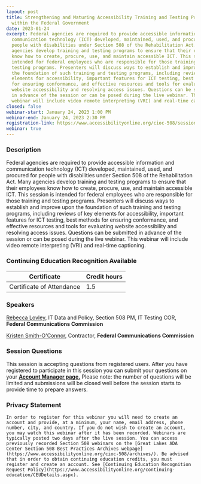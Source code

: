 ```yaml
---
layout: post
title: Strengthening and Maturing Accessibility Training and Testing Programs
  within the Federal Government
date: 2023-01-24
excerpt: Federal agencies are required to provide accessible information and
  communication technology (ICT) developed, maintained, used, and procured for
  people with disabilities under Section 508 of the Rehabilitation Act.  Many
  agencies develop training and testing programs to ensure that their employees
  know how to create, procure, use, and maintain accessible ICT. This session is
  intended for federal employees who are responsible for those training and
  testing programs. Presenters will discuss ways to establish and improve upon
  the foundation of such training and testing programs, including reviews of key
  elements for accessibility, important features for ICT testing, best methods
  for ensuring conformance, and effective resources and tools for evaluating
  website accessibility and resolving access issues. Questions can be submitted
  in advance of the session or can be posed during the live webinar. This
  webinar will include video remote interpreting (VRI) and real-time captioning.
closed: false
webinar-start: January 24, 2023 1:00 PM
webinar-end: January 24, 2023 2:30 PM
registration-link: https://www.accessibilityonline.org/cioc-508/session/?id=111035
webinar: true
---
```

### Description

Federal agencies are required to provide accessible information and communication technology (ICT) developed, maintained, used, and procured for people with disabilities under Section 508 of the Rehabilitation Act.  Many agencies develop training and testing programs to ensure that their employees know how to create, procure, use, and maintain accessible ICT. This session is intended for federal employees who are responsible for those training and testing programs. Presenters will discuss ways to establish and improve upon the foundation of such training and testing programs, including reviews of key elements for accessibility, important features for ICT testing, best methods for ensuring conformance, and effective resources and tools for evaluating website accessibility and resolving access issues. Questions can be submitted in advance of the session or can be posed during the live webinar. This webinar will include video remote interpreting (VRI) and real-time captioning.

### Continuing Education Recognition Available

| **Certificate**           | **Credit hours** |
| ------------------------- | ---------------- |
| Certificate of Attendance | 1.5              |

### Speakers

[Rebecca Lovley](https://www.accessibilityonline.org/speakers/speaker.aspx?id=10965&ret=Strengthening%20and%20maturing%20accessibility%20training%20and%20testing%20programs%20within%20the%20federal%20government), IT Data and Policy, Section 508 PM, IT Testing COR, **Federal Communications Commission**

[Kristen Smith-O'Connor](https://www.accessibilityonline.org/speakers/speaker.aspx?id=10966&ret=Strengthening%20and%20maturing%20accessibility%20training%20and%20testing%20programs%20within%20the%20federal%20government), Contractor, **Federal Communications Commission**

### Session Questions

This session is accepting questions from registered users. After you have registered to participate in this session you can submit your questions on your **[Account Manager page.](https://www.accessibilityonline.org/cioc-508/accountManager/18899/session/110879#questions)** Please note: the number of questions will be limited and submissions will be closed well before the session starts to provide time to prepare answers.

### Privacy Statement

	In order to register for this webinar you will need to create an account and provide, at a minimum, your name, email address, phone number, city, and country. If you do not wish to create an account, you may watch this webinar after it has been recorded. Webinars are typically posted two days after the live session. You can access previously recorded Section 508 webinars on the [Great Lakes ADA Center Section 508 Best Practices Archives webpage](https://www.accessibilityonline.org/cioc-508/archives/). Be advised that in order to obtain continuing education credits, you must register and create an account. See [Continuing Education Recognition Request Policy](https://www.accessibilityonline.org/continuing-education/CEUDetails.aspx).
